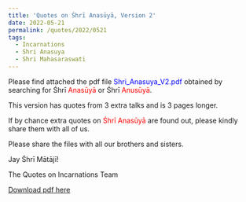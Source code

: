 ```yaml
---
title: 'Quotes on Śhrī Anasūyā, Version 2'
date: 2022-05-21
permalink: /quotes/2022/0521
tags:
  - Incarnations
  - Shri Anasuya
  - Shri Mahasaraswati
---
```


Please find attached the pdf file <font color="blue">Shri_Anasuya_V2.pdf</font> obtained by searching for Śhrī <font color="red">Anasūyā</font> or Śhrī <font color="red">Anusūyā</font>.   

This version has quotes from 3 extra talks and is 3 pages longer. 

If by chance extra quotes on <font color="red">Śhrī Anasūyā</font> are found out, please kindly share them with all of us. 

Please share the files with all our brothers and sisters.

Jay Śhrī Mātājī!  

The Quotes on Incarnations Team  

[Download pdf here](http://seven-teams.github.io/files/Shri_Anasuya_V2.pdf)